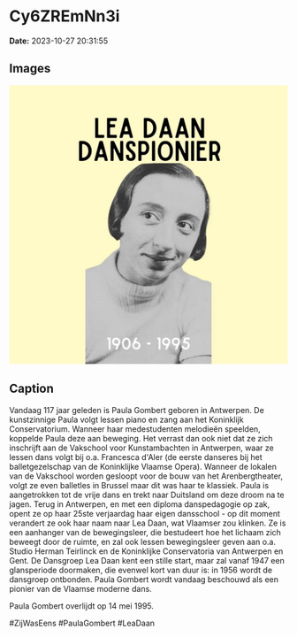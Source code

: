 # Cy6ZREmNn3i

**Date:** 2023-10-27 20:31:55

## Images

![Image](../images_posts_json/Cy6ZREmNn3i_0.webp)

## Caption

Vandaag 117 jaar geleden is Paula Gombert geboren in Antwerpen. De kunstzinnige Paula volgt lessen piano en zang aan het Koninklijk Conservatorium. Wanneer haar medestudenten melodieën speelden, koppelde Paula deze aan beweging. Het verrast dan ook niet dat ze zich inschrijft aan de Vakschool voor Kunstambachten in Antwerpen, waar ze lessen dans volgt bij o.a. Francesca d'Aler (de eerste danseres bij het balletgezelschap van de Koninklijke Vlaamse Opera). Wanneer de lokalen van de Vakschool worden gesloopt voor de bouw van het Arenbergtheater, volgt ze even balletles in Brussel maar dit was haar te klassiek. Paula is aangetrokken tot de vrije dans en trekt naar Duitsland om deze droom na te jagen. Terug in Antwerpen, en met een diploma danspedagogie op zak, opent ze op haar 25ste verjaardag haar eigen dansschool - op dit moment verandert ze ook haar naam naar Lea Daan, wat Vlaamser zou klinken. Ze is een aanhanger van de bewegingsleer, die bestudeert hoe het lichaam zich beweegt door de ruimte, en zal ook lessen bewegingsleer geven aan o.a. Studio Herman Teirlinck en de Koninklijke Conservatoria van Antwerpen en Gent. De Dansgroep Lea Daan kent een stille start, maar zal vanaf 1947 een glansperiode doormaken, die evenwel kort van duur is: in 1956 wordt de dansgroep ontbonden. Paula Gombert wordt vandaag beschouwd als een pionier van de Vlaamse moderne dans.

Paula Gombert overlijdt op 14 mei 1995.

#ZijWasEens #PaulaGombert #LeaDaan

